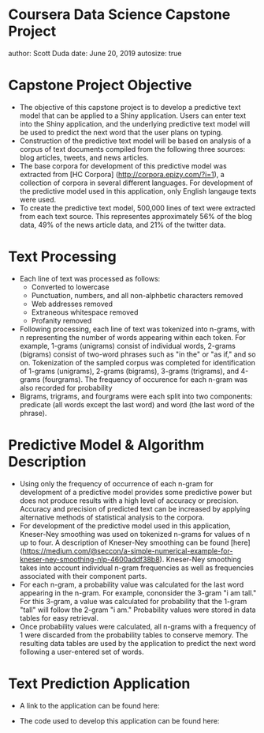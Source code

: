 Coursera Data Science Capstone Project
========================================================
author: Scott Duda
date: June 20, 2019
autosize: true


Capstone Project Objective
========================================================

- The objective of this capstone project is to develop a predictive text model that can be applied to a Shiny application. Users can enter text into the Shiny application, and the underlying predictive text model will be used to predict the next word that the user plans on typing.
- Construction of the predictive text model will be based on analysis of a corpus of text documents compiled from the following three sources: blog articles, tweets, and news articles.
- The base corpora for development of this predictive model was extracted from [HC Corpora] (http://corpora.epizy.com/?i=1), a collection of corpora in several different languages. For development of the predictive model used in this application, only English langauge texts were used.
- To create the predictive text model, 500,000 lines of text were extracted from each text source. This representes approximately 56% of the blog data, 49% of the news article data, and 21% of the twitter data.   


Text Processing 
========================================================

- Each line of text was processed as follows:
    - Converted to lowercase
    - Punctuation, numbers, and all non-alphbetic characters removed
    - Web addresses removed
    - Extraneous whitespace removed
    - Profanity removed
- Following processing, each line of text was tokenized into n-grams, with n representing the number of words appearing within each token. For example, 1-grams (unigrams) consist of individual words, 2-grams (bigrams) consist of two-word phrases such as "in the" or "as if," and so on. Tokenization of the sampled corpus was completed for identification of 1-grams (unigrams), 2-grams (bigrams), 3-grams (trigrams), and 4-grams (fourgrams). The frequency of occurence for each n-gram was also recorded for probability
- Bigrams, trigrams, and fourgrams were each split into two components: predicate (all words except the last word) and word (the last word of the phrase).
    


Predictive Model & Algorithm Description
========================================================

- Using only the frequency of occurrence of each n-gram for development of a predictive model provides some predictive power but does not produce results with a high level of accuracy or precision. Accuracy and precision of predicted text can be increased by applying alternative methods of statistical analysis to the corpora.
- For development of the predictive model used in this application, Kneser-Ney smoothing was used on tokenized n-grams for values of n up to four. A description of Kneser-Ney smoothing can be found [here] (https://medium.com/@seccon/a-simple-numerical-example-for-kneser-ney-smoothing-nlp-4600addf38b8). Kneser-Ney smoothing takes into account individual n-gram frequencies as well as frequencies associated with their component parts. 
- For each n-gram, a probability value was calculated for the last word appearing in the n-gram. For example, cononsider the 3-gram "i am tall." For this 3-gram, a value was calculated for probability that the 1-gram "tall" will follow the 2-gram "i am." Probability values were stored in data tables for easy retrieval.
- Once probability values were calculated, all n-grams with a frequency of 1 were discarded from the probability tables to conserve memory. The resulting data tables are used by the application to predict the next word following a user-entered set of words.

Text Prediction Application
========================================================

- A link to the application can be found here:  

- The code used to develop this application can be found here:



